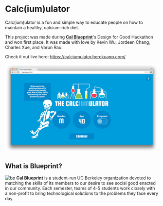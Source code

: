 Calc(ium)ulator
==========

Calc(ium)ulator is a fun and simple way to educate people on how to maintain a healthy, calcium-rich diet.

This project was made during **[Cal Blueprint](http://www.calblueprint.org/)**'s Design for Good Hackathon and won first place. It was made with love by Kevin Wu, Jordeen Chang, Charles Xue, and Varun Rau.

Check it out live here: https://calciumulator.herokuapp.com/

![screenshot](https://raw.githubusercontent.com/varunrau/bonehealth/master/static/images/screenshot.png "Screenshot")

What is Blueprint?
--------
![bp](http://bptech.berkeley.edu/assets/logo-full-large-d6419503b443e360bc6c404a16417583.png "BP Banner")
**[Cal Blueprint](http://www.calblueprint.org/)** is a student-run UC Berkeley organization devoted to matching the skills of its members to our desire to see social good enacted in our community. Each semester, teams of 4-5 students work closely with a non-profit to bring technological solutions to the problems they face every day.

